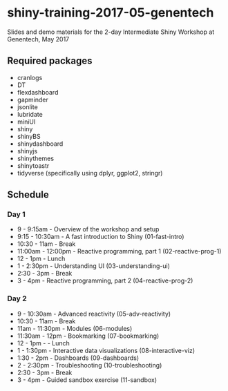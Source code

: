 # shiny-training-2017-05-genentech

Slides and demo materials for the 2-day Intermediate Shiny Workshop at Genentech, May 2017

## Required packages

- cranlogs
- DT
- flexdashboard
- gapminder
- jsonlite
- lubridate
- miniUI
- shiny
- shinyBS
- shinydashboard
- shinyjs
- shinythemes
- shinytoastr
- tidyverse (specifically using dplyr, ggplot2, stringr)

## Schedule

### Day 1

- 9 - 9:15am        - Overview of the workshop and setup
- 9:15 - 10:30am    - A fast introduction to Shiny (01-fast-intro)
- 10:30 - 11am      - Break
- 11:00am - 12:00pm - Reactive programming, part 1 (02-reactive-prog-1)
- 12 - 1pm  		- Lunch
- 1 - 2:30pm 	    - Understanding UI (03-understanding-ui)
- 2:30 - 3pm        - Break
- 3 - 4pm           - Reactive programming, part 2 (04-reactive-prog-2)

### Day 2

- 9 - 10:30am       - Advanced reactivity (05-adv-reactivity)
- 10:30 - 11am      - Break
- 11am - 11:30pm    - Modules (06-modules)
- 11:30am - 12pm    - Bookmarking (07-bookmarking)
- 12 - 1pm - 		- Lunch
- 1 - 1:30pm		- Interactive data visualizations (08-interactive-viz)
- 1:30 - 2pm        - Dashboards (09-dashboards)
- 2 - 2:30pm 	    - Troubleshooting (10-troubleshooting)
- 2:30 - 3pm        - Break
- 3 - 4pm           - Guided sandbox exercise (11-sandbox)
